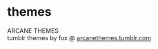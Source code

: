 # themes
ARCANE THEMES<br/>
tumblr themes by fox @ <a href="https://arcanethemes.tumblr.com">arcanethemes.tumblr.com</a>
